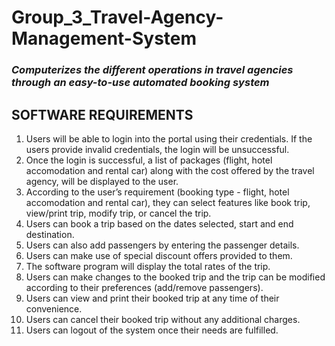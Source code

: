 # Group_3_Travel-Agency-Management-System
### _Computerizes the different operations in travel agencies through an easy-to-use automated booking system_

## **SOFTWARE REQUIREMENTS**

1. Users will be able to login into the portal using their credentials. If the users provide invalid credentials, the login will be unsuccessful. 
2. Once the login is successful, a list of packages (flight, hotel accomodation and rental car) along with the cost offered by the travel agency, will be displayed to the user. 
3. According to the user’s requirement (booking type - flight, hotel accomodation and rental car), they can select features like book trip, view/print trip, modify trip, or cancel the trip. 
4. Users can book a trip based on the dates selected, start and end destination.
5. Users can also add passengers by entering the passenger details. 
6. Users can make use of special discount offers provided to them. 
7. The software program will display the total rates of the trip.
8. Users can make changes to the booked trip and the trip can be modified according to their preferences (add/remove passengers). 
9. Users can view and print their booked trip at any time of their convenience. 
10. Users can cancel their booked trip without any additional charges. 
11. Users can logout of the system once their needs are fulfilled.
